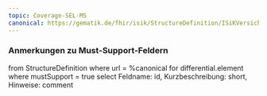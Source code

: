```yaml
---
topic: Coverage-SEL-MS
canonical: https://gematik.de/fhir/isik/StructureDefinition/ISiKVersicherungsverhaeltnisSelbstzahler
---
```


### Anmerkungen zu Must-Support-Feldern

<fql>
from
	StructureDefinition
where 
    url = %canonical
for differential.element
where mustSupport = true
select
	Feldname: id, Kurzbeschreibung: short, Hinweise: comment
</fql>

